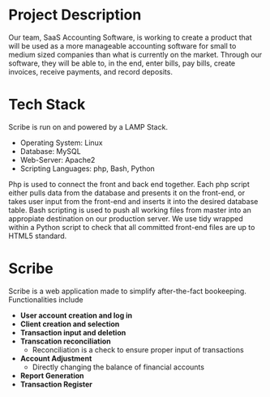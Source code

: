 # Project Description

Our team, SaaS Accounting Software, is working to create a product that will be used as a more manageable accounting software for small to medium sized companies than what is currently on the market. Through our software, they will be able to, in the end, enter bills, pay bills, create invoices, receive payments, and record deposits.

# Tech Stack
Scribe is run on and powered by a LAMP Stack. 
 - Operating System: Linux
 - Database: MySQL
 - Web-Server: Apache2
 - Scripting Languages: php, Bash, Python

Php is used to connect the front and back end together. Each php script either pulls data from the database and presents it on the front-end, or takes user input from the front-end and inserts it into the desired database table. Bash scripting is used to push all working files from master into an appropiate destination on our production server. We use tidy wrapped within a Python script to check that all committed front-end files are up to HTML5 standard.

# Scribe

Scribe is a web application made to simplify after-the-fact bookeeping. Functionalities include

- **User account creation and log in**
- **Client creation and selection**
- **Transaction input and deletion**
- **Transcation reconciliation**
    - Reconciliation is a check to ensure proper input of transactions
- **Account Adjustment**
    - Directly changing the balance of financial accounts
- **Report Generation**
- **Transaction Register**



